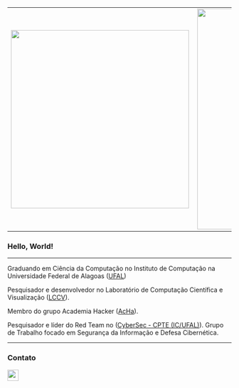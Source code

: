 <center>
  <table>
    <tr>
        <td><img width="400px" align="left" src="https://github-readme-stats.vercel.app/api/top-langs/?username=everttonbs&hide=html&layout=compact&theme=maroongold" /></td>
        <td><img width="495px" align="left" src="https://github-readme-stats.vercel.app/api?username=everttonbs&theme=maroongold&show_icons=true" /></td>      
    </tr>   
  </table>
</center> 

### Hello, World!

---
Graduando em Ciência da Computação no Instituto de Computação na Universidade Federal de Alagoas ([UFAL](https://ufal.br/))

Pesquisador e desenvolvedor no Laboratório de Computação Científica e Visualização ([LCCV](https://lccv.ufal.br/)). 

Membro do grupo Academia Hacker ([AcHa](https://www.instagram.com/acha.ufal/)).

Pesquisador e líder do Red Team no ([CyberSec - CPTE (IC/UFAL)](https://www.linkedin.com/company/cybersec-cpte/)). Grupo de Trabalho focado em Segurança da Informação e Defesa Cibernética.

---

### Contato
<p align=midlle>    
    <a href = "https://www.linkedin.com/in/everttonbs/" title="linkedin">
        <img height=25 align="center" src="https://img.shields.io/badge/LinkedIn-0077B5?style=for-the-badge&logo=linkedin&logoColor=white">
    </a>
</p>

<!--
**everttonbs/everttonbs** is a ✨ _special_ ✨ repository because its `README.md` (this file) appears on your GitHub profile.

Here are some ideas to get you started:

- 🔭 I’m currently working on ...
- 🌱 I’m currently learning ...
- 👯 I’m looking to collaborate on ...
- 🤔 I’m looking for help with ...
- 💬 Ask me about ...
- 📫 How to reach me: ...
- 😄 Pronouns: ...
- ⚡ Fun fact: ...
-->
